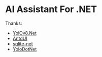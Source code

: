 # AI Assistant For .NET

Thanks: 
* [YolOv8.Net](https://github.com/sstainba/Yolov8.Net) 
* [AntdUI](https://gitee.com/antdui/AntdUI) 
* [sqlite-net](https://github.com/praeclarum/sqlite-net)
* [YoloDotNet](https://github.com/NickSwardh/YoloDotNet)
